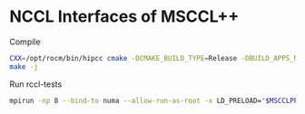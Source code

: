 # NCCL Interfaces of MSCCL++

Compile

```bash
CXX=/opt/rocm/bin/hipcc cmake -DCMAKE_BUILD_TYPE=Release -DBUILD_APPS_NCCL=ON ..
make -j
```

Run rccl-tests

```bash
mpirun -np 8 --bind-to numa --allow-run-as-root -x LD_PRELOAD="$MSCCLPP_BUILD/libmscclpp.so $MSCCLPP_BUILD/apps/nccl/libmscclpp_nccl.so" -x HIP_FORCE_DEV_KERNARG=1 -x HSA_ENABLE_IPC_MODE_LEGACY=1 -x MSCCLPP_DEBUG=WARN -x MSCCLPP_DEBUG_SUBSYS=ALL -x NCCL_DEBUG=WARN ./build/all_reduce_perf -b 1K -e 256M -f 2 -d half -G 20 -w 10 -n 50
```
